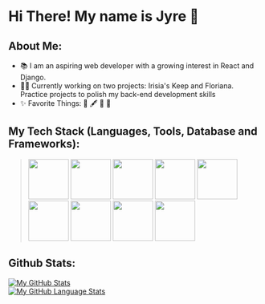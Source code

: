 # Hi There! My name is Jyre 👋

## About Me:
- 📚 I am an aspiring web developer with a growing interest in React and Django.
- 👩‍💻 Currently working on two projects: Irisia's Keep and Floriana. Practice projects to polish my back-end development skills
- ✨ Favorite Things: 📖 🖋 🍕 🌹

## My Tech Stack (Languages, Tools, Database and Frameworks):
> <img src="https://cdn.pixabay.com/photo/2017/08/05/11/16/logo-2582748_960_720.png" width="80" height="80">
> <img src="https://cdn.pixabay.com/photo/2017/08/05/11/16/logo-2582747_1280.png" width="80" height="80">
> <img src="https://cdn.icon-icons.com/icons2/2415/PNG/512/bootstrap_plain_wordmark_logo_icon_146620.png" width="80" height="80">
> <img src="https://cdn.pixabay.com/photo/2015/04/23/17/41/javascript-736400_1280.png" width="80" height="80">
> <img src="https://upload.wikimedia.org/wikipedia/commons/thumb/c/c3/Python-logo-notext.svg/1869px-Python-logo-notext.svg.png" width="80" height="80">
> <img src="https://www.svgrepo.com/download/376337/node-js.svg" width="80" height="80">
> <img src="https://cdn4.iconfinder.com/data/icons/logos-3/600/React.js_logo-512.png" width="80" height="80">
> <img src="https://icon-library.com/images/django-icon/django-icon-0.jpg" width="80" height="80">
> <img src="https://upload.wikimedia.org/wikipedia/commons/thumb/2/29/Postgresql_elephant.svg/1985px-Postgresql_elephant.svg.png" width="80" height="80">

## Github Stats:
[![My GitHub Stats](https://github-readme-stats.vercel.app/api/?username=Jy-re&count_private=true&theme=tokyonight&showicons=true)]()
<br>
[![My GitHub Language Stats](https://github-readme-stats.vercel.app/api/top-langs/?username=Jy-re&langs_count=5&theme=tokyonight)]()
